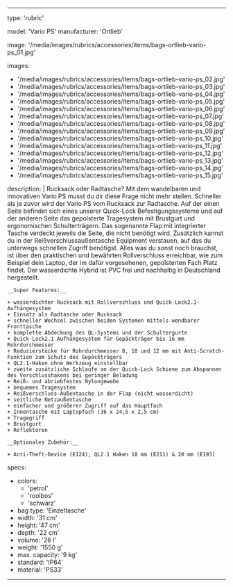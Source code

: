---

type: 'rubric'


model: 'Vario PS'
manufacturer: 'Ortlieb'

image: '/media/images/rubrics/accessories/items/bags-ortlieb-vario-ps_01.jpg'

images:
  - '/media/images/rubrics/accessories/items/bags-ortlieb-vario-ps_02.jpg'
  - '/media/images/rubrics/accessories/items/bags-ortlieb-vario-ps_03.jpg'
  - '/media/images/rubrics/accessories/items/bags-ortlieb-vario-ps_04.jpg'
  - '/media/images/rubrics/accessories/items/bags-ortlieb-vario-ps_05.jpg'
  - '/media/images/rubrics/accessories/items/bags-ortlieb-vario-ps_06.jpg'
  - '/media/images/rubrics/accessories/items/bags-ortlieb-vario-ps_07.jpg'
  - '/media/images/rubrics/accessories/items/bags-ortlieb-vario-ps_08.jpg'
  - '/media/images/rubrics/accessories/items/bags-ortlieb-vario-ps_09.jpg'
  - '/media/images/rubrics/accessories/items/bags-ortlieb-vario-ps_10.jpg'
  - '/media/images/rubrics/accessories/items/bags-ortlieb-vario-ps_11.jpg'
  - '/media/images/rubrics/accessories/items/bags-ortlieb-vario-ps_12.jpg'
  - '/media/images/rubrics/accessories/items/bags-ortlieb-vario-ps_13.jpg'
  - '/media/images/rubrics/accessories/items/bags-ortlieb-vario-ps_14.jpg'
  - '/media/images/rubrics/accessories/items/bags-ortlieb-vario-ps_15.jpg'

description: |
    Rucksack oder Radtasche? Mit dem wandelbaren und innovativen Vario PS musst du dir diese Frage nicht mehr stellen. Schneller als je zuvor wird der Vario PS vom Rucksack zur Radtasche. Auf der einen Seite befindet sich eines unserer Quick-Lock Befestigungssysteme und auf der anderen Seite das gepolsterte Tragesystem mit Brustgurt und ergonomischen Schulterträgern. Das sogenannte Flap mit integrierter Tasche verdeckt jeweils die Seite, die nicht benötigt wird. Zusätzlich kannst du in der Reißverschlussaußentasche Equipment verstauen, auf das du unterwegs schnellen Zugriff benötigst. Alles was du sonst noch brauchst, ist über den praktischen und bewährten Rollverschluss erreichbar, wie zum Beispiel dein Laptop, der im dafür vorgesehenen, gepolsterten Fach Platz findet. Der wasserdichte Hybrid ist PVC frei und nachhaltig in Deutschland hergestellt.

    __Super Features:__

    + wasserdichter Rucksack mit Rollverschluss und Quick-Lock2.1-Aufhängesystem
    + Einsatz als Radtasche oder Rucksack
    + schneller Wechsel zwischen beiden Systemen mittels wendbarer Fronttasche
    + komplette Abdeckung des QL-Systems und der Schultergurte
    + Quick-Lock2.1 Aufhängesystem für Gepäckträger bis 16 mm Rohrdurchmesser
    + Reduzierstücke für Rohrdurchmesser 8, 10 und 12 mm mit Anti-Scratch-Funktion zum Schutz des Gepäckträgers
    + QL2.1-Haken ohne Werkzeug einstellbar
    + zweite zusätzliche Schlaufe an der Quick-Lock Schiene zum Abspannen des Verschlusshakens bei geringer Beladung
    + Reiß- und abriebfestes Nylongewebe
    + bequemes Tragesystem
    + Reißverschluss-Außentasche in der Flap (nicht wasserdicht)
    + seitliche Netzaußentasche
    + einfacher und größerer Zugriff auf das Hauptfach
    + Innentasche mit Laptopfach (36 x 24,5 x 2,5 cm)
    + Tragegriff
    + Brustgurt
    + Reflektoren

    __Optionales Zubehör:__

    + Anti-Theft-Device (E124), QL2.1 Haken 18 mm (E211) & 20 mm (E193)

specs:
  - colors: 
    - 'petrol'
    - 'rooibos'
    - 'schwarz'
  - bag type: 'Einzeltasche'
  - width: '31 cm'
  - height: '47 cm'
  - depth: '22 cm'
  - volume: '26 l'
  - weight: '1550 g'
  - max. capacity: '9 kg'
  - standard: 'IP64'
  - material: 'PS33'

---